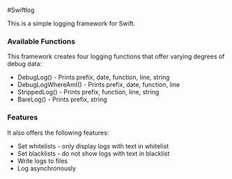 #Swiftlog


This is a simple logging framework for Swift. 


### Available Functions
This framework creates four logging functions that offer varying degrees of debug data:
- DebugLog()			- Prints prefix, date, function, line, string
- DebugLogWhereAmI()	- Prints prefix, date, function, line
- StrippedLog()			- Prints prefix, function, line, string
- BareLog()				- Prints prefix, string

### Features
It also offers the following features:
- Set whitelists - only display logs with text in whitelist
- Set blacklists - do not show logs with text in blacklist
- Write logs to files
- Log asynchronously
